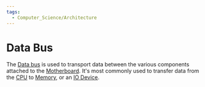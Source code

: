 ```yaml
---
tags:
  - Computer_Science/Architecture
---
```

# Data Bus
The [Data bus](Data%20bus.md) is used to transport data between the various components attached to the [Motherboard](Motherboard.md). It's most commonly used to transfer data from the [CPU](Computer-Science/Architecture/CPU/CPU.md) to [Memory](Memory.md), or an [IO Device](IO%20Device.md).